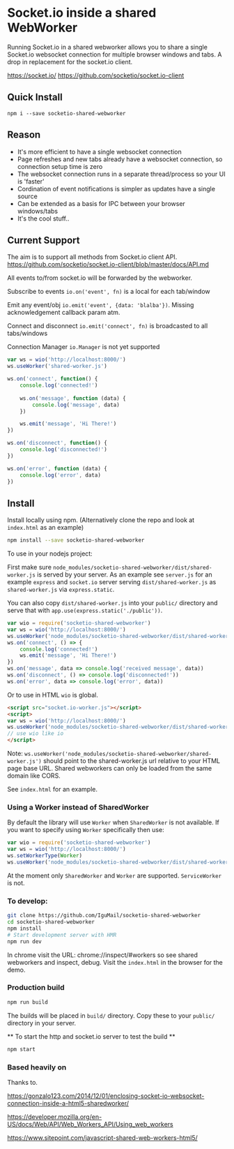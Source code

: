 
# Socket.io inside a shared WebWorker

Running Socket.io in a shared webworker allows you to share a single Socket.io websocket connection for multiple browser windows and tabs. A drop in replacement for the socket.io client. 

https://socket.io/
https://github.com/socketio/socket.io-client

##  Quick Install

```
npm i --save socketio-shared-webworker
```

## Reason

* It's more efficient to have a single websocket connection
* Page refreshes and new tabs already have a websocket connection, so connection setup time is zero
* The websocket connection runs in a separate thread/process so your UI is 'faster'
* Cordination of event notifications is simpler as updates have a single source
* Can be extended as a basis for IPC between your browser windows/tabs
* It's the cool stuff..

## Current Support

The aim is to support all methods from Socket.io client API. 
https://github.com/socketio/socket.io-client/blob/master/docs/API.md

All events to/from socket.io will be forwarded by the webworker. 

Subscribe to events `io.on('event', fn)` is a local for each tab/window

Emit any event/obj `io.emit('event', {data: 'blalba'})`. Missing acknowledgement callback param atm. 

Connect and disconnect `io.emit('connect', fn)` is broadcasted to all tabs/windows

Connection Manager `io.Manager` is not yet supported

```js
var ws = wio('http://localhost:8000/')
ws.useWorker('shared-worker.js')

ws.on('connect', function() {
    console.log('connected!')
    
    ws.on('message', function (data) {
        console.log('message', data)
    })

    ws.emit('message', 'Hi There!')
})

ws.on('disconnect', function() {
    console.log('disconnected!')
})

ws.on('error', function (data) {
    console.log('error', data)
})

```

## Install

Install locally using npm. (Alternatively clone the repo and look at `index.html` as an example)

```sh
npm install --save socketio-shared-webworker
```

To use in your nodejs project:

First make sure `node_modules/socketio-shared-webworker/dist/shared-worker.js` is served by your server. 
As an example see `server.js` for an example `express` and `socket.io` server serving `dist/shared-worker.js` as `shared-worker.js` via `express.static`.

You can also copy `dist/shared-worker.js` into your `public/` directory and serve that with `app.use(express.static('./public'))`.

```js
var wio = require('socketio-shared-webworker')
var ws = wio('http://localhost:8000/')
ws.useWorker('node_modules/socketio-shared-webworker/dist/shared-worker.js') // or just shared-worker.js if placed in public/
ws.on('connect', () => {
    console.log('connected!')
    ws.emit('message', 'Hi There!')
})
ws.on('message', data => console.log('received message', data))
ws.on('disconnect', () => console.log('disconnected!'))
ws.on('error', data => console.log('error', data))
```

Or to use in HTML `wio` is global.

```html
<script src="socket.io-worker.js"></script>
<script>
var ws = wio('http://localhost:8000/')
ws.useWorker('node_modules/socketio-shared-webworker/dist/shared-worker.js')
// use wio like io
</script>

```

Note: `ws.useWorker('node_modules/socketio-shared-webworker/shared-worker.js')` should point to the shared-worker.js url relative to your HTML page base URL. Shared webworkers can only be loaded from the same domain like CORS. 

See `index.html` for an example. 

### Using a Worker instead of SharedWorker

By default the library will use `Worker` when `SharedWorker` is not available. 
If you want to specify using `Worker` specifically then use: 

```js
var wio = require('socketio-shared-webworker')
var ws = wio('http://localhost:8000/')
ws.setWorkerType(Worker)
ws.useWorker('node_modules/socketio-shared-webworker/dist/shared-worker.js')
```

At the moment only `SharedWorker` and `Worker` are supported. `ServiceWorker` is not. 

### To develop:

```bash
git clone https://github.com/IguMail/socketio-shared-webworker
cd socketio-shared-webworker
npm install
# Start development server with HMR
npm run dev
``` 

In chrome visit the URL: chrome://inspect/#workers so see shared webworkers and inspect, debug.
Visit the `index.html` in the browser for the demo. 

### Production build

```bash
npm run build
```

The builds will be placed in `build/` directory. Copy these to your `public/` directory in your server. 

** To start the http and socket.io server to test the build **

```bash
npm start
``` 


### Based heavily on

Thanks to.

https://gonzalo123.com/2014/12/01/enclosing-socket-io-websocket-connection-inside-a-html5-sharedworker/

https://developer.mozilla.org/en-US/docs/Web/API/Web_Workers_API/Using_web_workers

https://www.sitepoint.com/javascript-shared-web-workers-html5/
